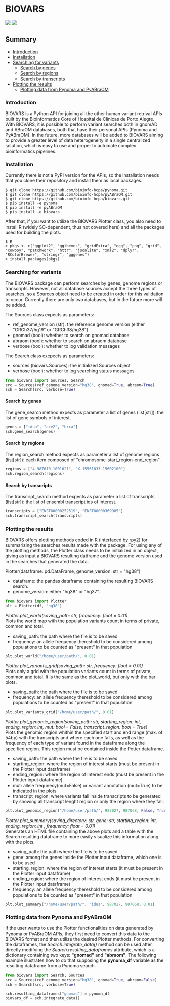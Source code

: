 # BIOVARS
![](https://img.shields.io/badge/python-v3.x-blue)
![](https://img.shields.io/badge/R-v4.x-red)

## Summary

- [Introduction](#introduction)
- [Installation](#installation)
- [Searching for variants](#searching-for-variants)
    - [Search by genes](#search-by-genes)
    - [Search by regions](#search-by-regions)
    - [Search by transcripts](#search-by-transcripts)
- [Plotting the results](#plotting-the-results)
    - [Plotting data from Pynoma and PyABraOM](#plotting-data-from-pynoma-and-pyabraom) 


### Introduction
BIOVARS is a Python API for joining all the other human variant retrival APIs built by the Bioinformatics Core of Hospital de Clínicas de Porto Alegre. With BIOVARS, it is possible to perform variant searches both in gnomAD and ABraOM databases, both that have their personal APIs (Pynoma and PyABraOM). In the future, more databases will be added to BIOVARS aiming to provide a greater level of data heterogeneity in a single centralized solution, which is easy to use and proper to automate complex bioinformatics pipelines.

### Installation

Currently there is not a PyPI version for the APIs, so the installation needs that you clone their repository and install them as local packages.

    $ git clone https://github.com/bioinfo-hcpa/pynoma.git
    $ git clone https://github.com/bioinfo-hcpa/pyABraOM.git
    $ git clone https://github.com/bioinfo-hcpa/biovars.git
    $ pip install -e pynoma
    $ pip install -e pyABraOM
    $ pip install -e biovars
    
After that, if you want to utilize the BIOVARS Plotter class, you also need to install R (widely SO-dependent, thus not covered here) and all the packages used for building the plots.

    $ R
    > pkgs <- c("ggplot2", "ggthemes", "gridExtra", "egg", "png", "grid", "cowboy", "patchwork", "httr", "jsonlite", "xml2", "dplyr", "RColorBrewer", "stringr", "gggenes")
    > install.packages(pkgs)

### Searching for variants

The BIOVARS package can perform searches by genes, genome regions or transcripts. However, not all database sources accept the three types of searches, so a Sources object need to be created in order for this validation to occur.
Currently there are only two databases, but in the future more will be added.

The Sources class expects as parameters:
* ref_genome_version (str): the reference genome version (either "GRCh37/hg19" or "GRCh38/hg38")
* gnomad (bool): whether to search on gnomad database
* abraom (bool): whether to search on abraom database
* verbose (bool): whether to log validation messages

The Search class excpects as parameters:
* sources (biovars.Sources): the initialized Sources object
* verbose (bool): whether to log searching status messages
```python
from biovars import Sources, Search
src = Sources(ref_genome_version="hg38", gnomad=True, abraom=True)
sch = Search(src, verbose=True)
```

#### Search by genes
The gene_search method expects as parameter a list of genes (list[str]): the list of gene symbols of interest.
```python
genes = ["idua", "ace2", "brca"]
sch.gene_search(genes)
```

#### Search by regions
The region_search method expects as parameter a list of genome regions (list[str]): each item composed of "chromosome-start_region-end_region".
```python
regions = ["4-987010-1001021", "X-15561033-15602100"]
sch.region_search(regions)
```

#### Search by transcripts
The transcript_search method expects as parameter a list of transcripts (list[str]): the list of ensembl transcript ids of interest.
```python
transcripts = ["ENST00000252519", "ENST00000369985"]
sch.transcript_search(transcripts)
```

### Plotting the results

BIOVARS offers plotting methods coded in R (interfaced by rpy2) for summarizing the searches results made with the package.
For using any of the plotting methods, the Plotter class needs to be initialized in an object, giving as input a BIOVARS resulting datframe and the genome version used in the searches that generated the data.

Plotter(dataframe: pd.DataFrame, genome_version: str = "hg38")
* dataframe: the pandas dataframe containing the resulting BIOVARS search.
* genome_version: either "hg38" or "hg37".
```python
from biovars import Plotter
plt = Plotter(df, "hg38")
```

_Plotter.plot_world(saving_path: str, frequency: float = 0.01)_ <br>
Plots the world map with the population variants count in terms of private, common and total.
* saving_path: the path where the file is to be saved
* frequency: an allele frequency thereshold to be considered among populations to be counted as "present" in that population
```python
plt.plot_world("/home/user/path/", 0.01)
```

_Plotter.plot_variants_grid(saving_path: str, frequency: float = 0.01)_ <br>
Plots only a grid with the population variants count in terms of private, common and total. It is the same as the plot_world, but only with the bar plots.
* saving_path: the path where the file is to be saved
* frequency: an allele frequency thereshold to be considered among populations to be counted as "present" in that population
```python
plt.plot_variants_grid("/home/user/path/", 0.01)
```

_Plotter.plot_genomic_region(saving_path: str, starting_region: int, ending_region: int, mut: bool = False, transcript_region: bool = True)_ <br>
Plots the genomic region whithin the specified start and end range (max. of 54bp) with the transcripts and where each one falls, as well as the frequency of each type of variant found in the dataframe along the specified region. This region must be contained inside the Potter dataframe.
* saving_path: the path where the file is to be saved
* starting_region: where the region of interest starts (must be present in the Plotter input dataframe)
* ending_region: where the region of interest ends (must be present in the Plotter input dataframe)
* mut: allele frequnecy(mut=False) or variant annotation (mut=True) to be indicated in the plots
* transcript_region: where variants fall inside transcripts to be generated by showing all transcript lenght region or only the region where they fall.
```python
plt.plot_genomic_region("/home/user/path/", 987027, 987068, False, True)
```

_Plotter.plot_summary(saving_directory: str, gene: str, starting_region: int, ending_region: int , frequency: float = 0.01)_ <br>
Generates an HTML file containing the above plots and a table with the Search resulting dataframe to more easily visualize this information along with the plots.
* saving_path: the path where the file is to be saved
* gene: among the genes inside the Plotter input dataframe, which one is to be used
* starting_region: where the region of interest starts (it must be present in the Plotter input dataframe)
* ending_region: where the region of interest ends (it must be present in the Plotter input dataframe)
* frequency: an allele frequency thereshold to be considered among populations to be counted as "present" in that population
```python
plt.plot_summary("/home/user/path/", "idua", 987027, 987068, 0.01)
```

### Plotting data from Pynoma and PyABraOM

If the user wants to use the Plotter functionalities on data generated by Pynoma or PyABraOM APIs, they first need to convert this data to the BIOVARS format and then utilize the desired Plotter methods.
For converting the dataframes, the _Search.integrate_data()_ method can be used after directly modifying the _Search.resulting_dataframes_ attribute, which is a dictionary containing two keys: **"gnomad"** and **"abraom"**.
The following example illustrates how to do that supposing the **pynoma_df** variable as the resulting dataframe from a Pynoma search.

```python
from biovars import Search, Sources
src = Sources(ref_genome_version="hg38", gnomad=True, abraom=False)
sch = Search(src, verbose=True)

sch.resulting_dataframes["gnomad"] = pynoma_df
biovars_df = sch.integrate_data()
```
